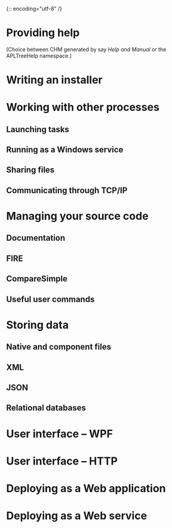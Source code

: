 {:: encoding="utf-8" /}

# Providing help

(Choice between CHM generated by say _Help and Manual_ or the APLTreeHelp namespace.) 

# Writing an installer

# Working with other processes

## Launching tasks

## Running as a Windows service

## Sharing files

## Communicating through TCP/IP

# Managing your source code 

## Documentation 

## FIRE

## CompareSimple

## Useful user commands 

# Storing data

## Native and component files

## XML

## JSON

## Relational databases

# User interface – WPF

# User interface – HTTP

# Deploying as a Web application

# Deploying as a Web service 